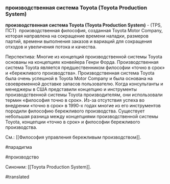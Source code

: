 ### производственная система Toyota (Toyota Production System)

**производственная система Toyota (Toyota Production System)** - (TPS, ПСТ)  производственная философия, созданная Toyota Motor Company, которая направлена ​​на сокращение времени наладки, размеров партий, времени выполнения заказов и вариаций для сокращения отходов и увеличения потока и качества.

Перспектива: Многие из концепций производственной системы Toyota основаны на концепциях конвейера Генри Форда. Производственная система Toyota является предшественником философии «точно в срок» и «бережливого производства». Производственная система Toyota была очень успешной в Toyota Motor Company и была основана на своевременной доставке запасов пользователю. Когда консультанты и менеджеры в США представили концепцию и инструменты производственной системы Toyota производителям, они использовали термин «философия точно в срок». Из-за отсутствия успеха во внедрении «точно в срок» в 1990-х годах многие из его инструментов породили философию бережливого производства. Существует небольшая разница между концепциями производственной системы Toyota, концепции «точно в срок» и философии бережливого производства.

См.: [[Философия управления бережливым производством]].

#парадигма

#производство

Синоним: [[Toyota Production System]].

#translated
